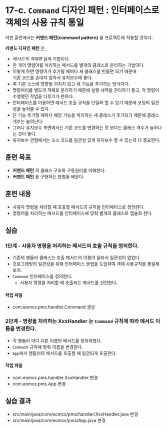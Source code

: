 # 17-c. `Command` 디자인 패턴 : 인터페이스로 객체의 사용 규칙 통일

이번 훈련에서는 **커맨드 패턴(command pattern)** 을 프로젝트에 적용할 것이다.

**커맨드 디자인 패턴** 은,

- *메서드의 객체화* 설계 기법이다.
- 한 개의 명령어를 처리하는 메서드를 별개의 클래스로 분리하는 기법이다.
- 이렇게 하면 명령어가 추가될 때마다 새 클래스를 만들면 되기 때문에  
  기존 코드를 손대지 않아서 유지보수에 좋다.
- 즉 기존 소스에 영향을 끼치지 않고 새 기능을 추가하는 방식이다.
- 명령처리를 별도의 객체로 분리하기 때문에 실행 내역을 관리하기 좋고,
  각 명령이 수행했던 작업을 다루기가 편하다.
- 인터페이스를 이용하면 메서드 호출 규칙을 단일화 할 수 있기 때문에
  코딩의 일관성을 높혀줄 수 있다.
- 단 기능 추가할 때마다 해당 기능을 처리하는 새 클래스가 추가되기 때문에
  클래스 개수는 늘어난다.
- 그러나 유지보수 측면에서는 기존 코드를 변경하는 것 보다는
  클래스 개수가 늘어나는 것이 좋다.
- 유지보수 관점에서는 소스 코드를 일관성 있게 유지보수 할 수 있는게 더 중요한다.


## 훈련 목표

- **커맨드 패턴** 의 클래스 구조와 구동원리를 이해한다.
- **커맨드 패턴** 을 구현하는 방법을 배운다.


## 훈련 내용

- 사용자 명령을 처리할 때 호출할 메서드의 규칙을 인터페이스로 정의한다.
- 명령어를 처리하는 메서드를 인터페이스에 맞춰 별개의 클래스로 캡슐화 한다.

## 실습

### 1단계 - 사용자 명령을 처리하는 메서드의 호출 규칙을 정의한다.

- 기존의 핸들러 클래스는 호출 메서드의 이름이 달라서 일관성이 없었다.
- 프로그래밍의 일관성을 위해 인터페이스 문법을 도입하여 객체 사용규칙을 통일해 보자.
- `Command` 인터페이스를 정의한다.
  - 사용자 명령을 처리할 때 호출되는 메서드를 선언한다.

#### 작업 파일

- com.eomcs.pms.handler.Command 생성


### 2단계 - 명령을 처리하는 XxxHandler 는 `Command` 규칙에 따라 메서드 이름을 변경한다.

- 각 핸들러 마다 다른 이름의 메서드를 정의하였다.
- `Command` 규칙에 맞춰 이름을 변경한다.
- `App`에서 핸들러의 메서드를 호출할 때 일관되게 호출한다.

#### 작업 파일

- com.eomcs.pms.handler.XxxHandler 변경
- com.eomcs.pms.App 변경

## 실습 결과

- src/main/java/com/eomcs/pms/handler/XxxHandler.java 변경
- src/main/java/com/eomcs/pms/App.java 변경
